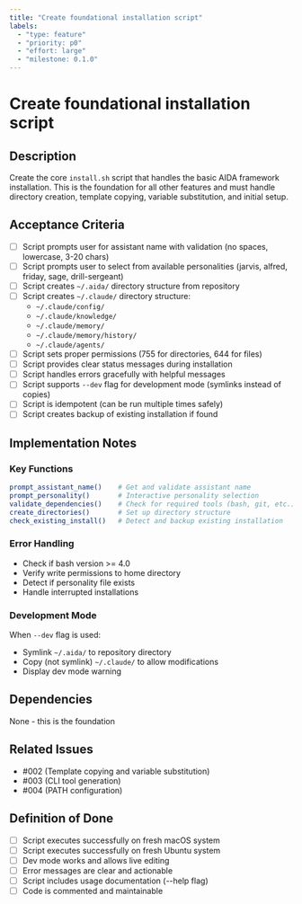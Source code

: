 ```yaml
---
title: "Create foundational installation script"
labels:
  - "type: feature"
  - "priority: p0"
  - "effort: large"
  - "milestone: 0.1.0"
---
```


# Create foundational installation script

## Description

Create the core `install.sh` script that handles the basic AIDA framework installation. This is the foundation for all other features and must handle directory creation, template copying, variable substitution, and initial setup.

## Acceptance Criteria

- [ ] Script prompts user for assistant name with validation (no spaces, lowercase, 3-20 chars)
- [ ] Script prompts user to select from available personalities (jarvis, alfred, friday, sage, drill-sergeant)
- [ ] Script creates `~/.aida/` directory structure from repository
- [ ] Script creates `~/.claude/` directory structure:
  - `~/.claude/config/`
  - `~/.claude/knowledge/`
  - `~/.claude/memory/`
  - `~/.claude/memory/history/`
  - `~/.claude/agents/`
- [ ] Script sets proper permissions (755 for directories, 644 for files)
- [ ] Script provides clear status messages during installation
- [ ] Script handles errors gracefully with helpful messages
- [ ] Script supports `--dev` flag for development mode (symlinks instead of copies)
- [ ] Script is idempotent (can be run multiple times safely)
- [ ] Script creates backup of existing installation if found

## Implementation Notes

### Key Functions

```bash
prompt_assistant_name()    # Get and validate assistant name
prompt_personality()       # Interactive personality selection
validate_dependencies()    # Check for required tools (bash, git, etc.)
create_directories()       # Set up directory structure
check_existing_install()   # Detect and backup existing installation
```

### Error Handling

- Check if bash version >= 4.0
- Verify write permissions to home directory
- Detect if personality file exists
- Handle interrupted installations

### Development Mode

When `--dev` flag is used:

- Symlink `~/.aida/` to repository directory
- Copy (not symlink) `~/.claude/` to allow modifications
- Display dev mode warning

## Dependencies

None - this is the foundation

## Related Issues

- #002 (Template copying and variable substitution)
- #003 (CLI tool generation)
- #004 (PATH configuration)

## Definition of Done

- [ ] Script executes successfully on fresh macOS system
- [ ] Script executes successfully on fresh Ubuntu system
- [ ] Dev mode works and allows live editing
- [ ] Error messages are clear and actionable
- [ ] Script includes usage documentation (--help flag)
- [ ] Code is commented and maintainable

